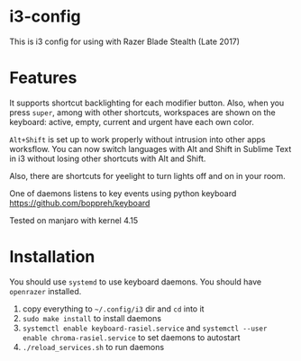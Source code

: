# i3-config
This is i3 config for using with Razer Blade Stealth (Late 2017)

# Features 
It supports shortcut backlighting for each modifier button. 
Also, when you press `super`, among with other shortcuts, workspaces are shown on the keyboard: active, empty, current and urgent have each own color. 

`Alt+Shift` is set up to work properly without intrusion into other apps worksflow. You can now switch languages with Alt and Shift in Sublime Text in i3 without losing other shortcuts with Alt and Shift.

Also, there are shortcuts for yeelight to turn lights off and on in your room.

One of daemons listens to key events using python keyboard https://github.com/boppreh/keyboard

Tested on manjaro with kernel 4.15

# Installation

You should use `systemd` to use keyboard daemons.
You should have `openrazer` installed. 

1. copy everything to `~/.config/i3` dir and `cd` into it
2. `sudo make install` to install daemons
3. `systemctl enable keyboard-rasiel.service` and `systemctl --user enable chroma-rasiel.service` to set daemons to autostart
4. `./reload_services.sh` to run daemons
